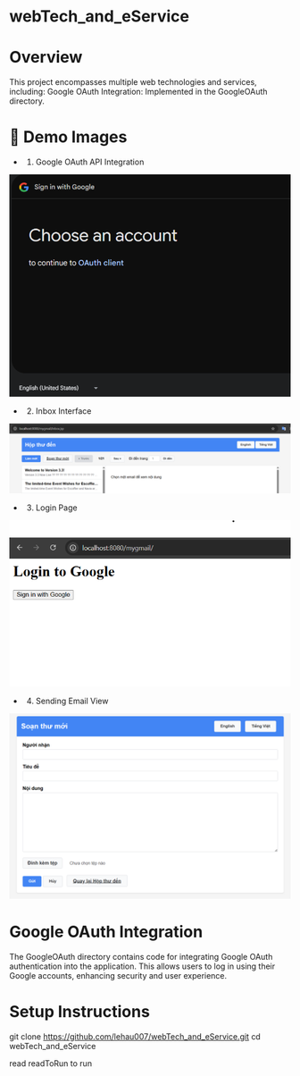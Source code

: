 # webTech_and_eService
# Overview
This project encompasses multiple web technologies and services, including:
Google OAuth Integration: Implemented in the GoogleOAuth directory.

# 📸 Demo Images

- 1. Google OAuth API Integration
<img src="Demo_Img/api_google.png" alt="Google OAuth API Integration" width="600"/>

- 2. Inbox Interface
<img src="Demo_Img/inbox.png" alt="Inbox Interface" width="600"/>

- 3. Login Page
<img src="Demo_Img/login.png" alt="Login Page" width="600"/>

- 4. Sending Email View
<img src="Demo_Img/sent_email.png" alt="Sent Email View" width="600"/>

# Google OAuth Integration
The GoogleOAuth directory contains code for integrating Google OAuth authentication into the application. This allows users to log in using their Google accounts, enhancing security and user experience.

# Setup Instructions
git clone https://github.com/lehau007/webTech_and_eService.git
cd webTech_and_eService

read readToRun to run
